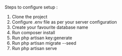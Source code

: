 Steps to configure setup :

1) Clone the project
2) Configure .env file as per your server configuration
3) Create your favourite database name
4) Run composer install
5) Run php artisan key:generate
6) Run php artisan migrate --seed
7) Run php artisan serve
